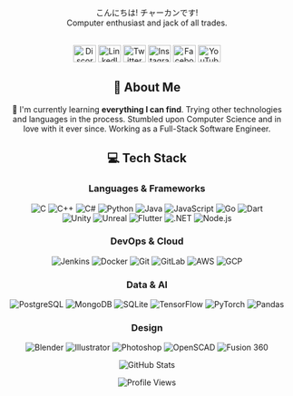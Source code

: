 
<div id="introduction" align="center">
  こんにちは!
  チャーカンです!
  <br />
  Computer enthusiast and jack of all trades.
  
  <br />
  <br />
  
  <a href="https://discordapp.com/users/326659993606553600" target="_blank"><img src="https://raw.githubusercontent.com/rahuldkjain/github-profile-readme-generator/master/src/images/icons/Social/discord.svg" alt="Discord" height="30" width="40" /></a>
  <a href="https://linkedin.com/in/crosline" target="_blank"><img src="https://raw.githubusercontent.com/rahuldkjain/github-profile-readme-generator/master/src/images/icons/Social/linked-in-alt.svg" alt="LinkedIn" height="30" width="40" /></a>
  <a href="https://twitter.com/cagkansan" target="_blank"><img src="https://raw.githubusercontent.com/rahuldkjain/github-profile-readme-generator/master/src/images/icons/Social/twitter.svg" alt="Twitter" height="30" width="40" /></a>
  <a href="https://instagram.com/croslines" target="_blank"><img src="https://raw.githubusercontent.com/rahuldkjain/github-profile-readme-generator/master/src/images/icons/Social/instagram.svg" alt="Instagram" height="30" width="40" /></a>
  <a href="https://fb.com/croslines" target="_blank"><img src="https://raw.githubusercontent.com/rahuldkjain/github-profile-readme-generator/master/src/images/icons/Social/facebook.svg" alt="Facebook" height="30" width="40" /></a>
  <a href="https://www.youtube.com/c/çağkan çağlayanel" target="_blank"><img src="https://raw.githubusercontent.com/rahuldkjain/github-profile-readme-generator/master/src/images/icons/Social/youtube.svg" alt="YouTube" height="30" width="40" /></a>
</div>

<div id="about" align="center">

## 🚀 About Me
🌱 I'm currently learning **everything I can find**. Trying other technologies and languages in the process.
Stumbled upon Computer Science and in love with it ever since.
Working as a Full-Stack Software Engineer.
</div>

<div id="tech stack" align="center">

  ## 💻 Tech Stack
  
  ### Languages & Frameworks
  ![C](https://img.shields.io/badge/-C-A8B9CC?style=flat-square&logo=c&logoColor=white)
  ![C++](https://img.shields.io/badge/-C++-00599C?style=flat-square&logo=c%2B%2B&logoColor=white)
  ![C#](https://img.shields.io/badge/-C%23-239120?style=flat-square&logo=c-sharp&logoColor=white)
  ![Python](https://img.shields.io/badge/-Python-3776AB?style=flat-square&logo=python&logoColor=white)
  ![Java](https://img.shields.io/badge/-Java-007396?style=flat-square&logo=java&logoColor=white)
  ![JavaScript](https://img.shields.io/badge/-JavaScript-F7DF1E?style=flat-square&logo=javascript&logoColor=black)
  ![Go](https://img.shields.io/badge/-Go-00ADD8?style=flat-square&logo=go&logoColor=white)
  ![Dart](https://img.shields.io/badge/-Dart-0175C2?style=flat-square&logo=dart&logoColor=white)
  <br />
  ![Unity](https://img.shields.io/badge/-Unity-000000?style=flat-square&logo=unity&logoColor=white)
  ![Unreal](https://img.shields.io/badge/-Unreal-313131?style=flat-square&logo=unreal-engine&logoColor=white)
  ![Flutter](https://img.shields.io/badge/-Flutter-02569B?style=flat-square&logo=flutter&logoColor=white)
  ![.NET](https://img.shields.io/badge/-.NET-512BD4?style=flat-square&logo=.net&logoColor=white)
  ![Node.js](https://img.shields.io/badge/-Node.js-339933?style=flat-square&logo=node.js&logoColor=white)
  
  ### DevOps & Cloud
  ![Jenkins](https://img.shields.io/badge/-Jenkins-D24939?style=flat-square&logo=jenkins&logoColor=white)
  ![Docker](https://img.shields.io/badge/-Docker-2496ED?style=flat-square&logo=docker&logoColor=white)
  ![Git](https://img.shields.io/badge/-Git-F05032?style=flat-square&logo=git&logoColor=white)
  ![GitLab](https://img.shields.io/badge/-GitLab-FCA121?style=flat-square&logo=gitlab&logoColor=white)
  ![AWS](https://img.shields.io/badge/-AWS-232F3E?style=flat-square&logo=amazon-aws&logoColor=white)
  ![GCP](https://img.shields.io/badge/-GCP-4285F4?style=flat-square&logo=google-cloud&logoColor=white)
  
  ### Data & AI
  ![PostgreSQL](https://img.shields.io/badge/-PostgreSQL-336791?style=flat-square&logo=postgresql&logoColor=white)
  ![MongoDB](https://img.shields.io/badge/-MongoDB-47A248?style=flat-square&logo=mongodb&logoColor=white)
  ![SQLite](https://img.shields.io/badge/-SQLite-003B57?style=flat-square&logo=sqlite&logoColor=white)
  ![TensorFlow](https://img.shields.io/badge/-TensorFlow-FF6F00?style=flat-square&logo=tensorflow&logoColor=white)
  ![PyTorch](https://img.shields.io/badge/-PyTorch-EE4C2C?style=flat-square&logo=pytorch&logoColor=white)
  ![Pandas](https://img.shields.io/badge/-Pandas-150458?style=flat-square&logo=pandas&logoColor=white)
  
  ### Design
  ![Blender](https://img.shields.io/badge/-Blender-F5792A?style=flat-square&logo=blender&logoColor=white)
  ![Illustrator](https://img.shields.io/badge/-Illustrator-FF9A00?style=flat-square&logo=adobe-illustrator&logoColor=white)
  ![Photoshop](https://img.shields.io/badge/-Photoshop-31A8FF?style=flat-square&logo=adobe-photoshop&logoColor=white)
  ![OpenSCAD](https://img.shields.io/badge/-OpenSCAD-5C93C4?style=flat-square&logo=openscad&logoColor=white)
  ![Fusion 360](https://img.shields.io/badge/-Fusion%20360-FF6D00?style=flat-square&logo=autodesk&logoColor=white)

</div>

<div id="stats" align="center">
  
  ![GitHub Stats](https://github-readme-stats.vercel.app/api?username=crosline&show_icons=true&theme=transparent&locale=en)
    
  ![Profile Views](https://komarev.com/ghpvc/?username=crosline&label=Profile%20views&color=0e75b6&style=flat)

</div>
